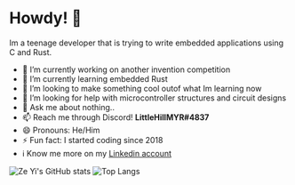 # Howdy! 👋

Im a teenage developer that is trying to write embedded applications using C and Rust.

- 🔭 I’m currently working on another invention competition
- 🌱 I’m currently learning embedded Rust
- 👯 I’m looking to make something cool outof what Im learning now
- 🤔 I’m looking for help with microcontroller structures and circuit designs
- 💬 Ask me about nothing..
- 📫 Reach me through Discord! **LittleHillMYR#4837**
- 😄 Pronouns: He/Him
- ⚡ Fun fact: I started coding since 2018
- ℹ️ Know me more on my [Linkedin account](https://www.linkedin.com/in/woongzeyi/)

![Ze Yi's GitHub stats](https://github-readme-stats.vercel.app/api?username=woongzeyi)
![Top Langs](https://github-readme-stats.vercel.app/api/top-langs/?username=woongzeyi&layout=compact)
